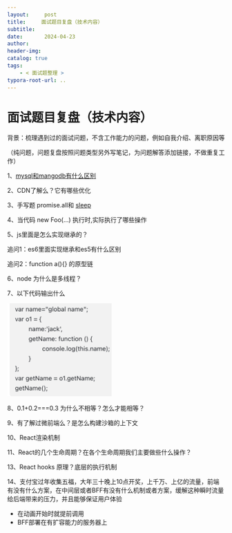 ```yaml
---
layout:     post
title:     面试题目复盘（技术内容）
subtitle:  
date:       2024-04-23
author:     
header-img: 
catalog: true
tags:
    - < 面试题整理 >
typora-root-url: ..
---
```




# 面试题目复盘（技术内容）

背景：梳理遇到过的面试问题，不含工作能力的问题，例如自我介绍、离职原因等

（纯问题，问题复盘按照问题类型另外写笔记，为问题解答添加链接，不做重复工作）

1、[mysql和mangodb有什么区别](https://codingwithalice.github.io/2023/07/11/clickhouse-mysql-mongodb%E5%BC%82%E5%90%8C/)

2、CDN了解么？它有哪些优化

3、手写题 promise.all和 [sleep](https://codingwithalice.github.io/2021/04/13/18-2-Promise%E5%92%8CsetTimeout/)

4、当代码 new Foo(…) 执行时,实际执行了哪些操作

5、js里面是怎么实现继承的？

追问1：es6里面实现继承和es5有什么区别

追问2：function a(){} 的原型链

6、node 为什么是多线程？

7、以下代码输出什么

<img src="/../img/assets_2023/:var:folders:wx:9b8lvw1n7_q3l6b2xqgx1n5r0000gn:T:com.yinxiang.Mac:WebKitDnD.1FYig4:Image 20231105 170740.png" alt="Image 20231105 170740" style="zoom:47%;" />

8、0.1+0.2===0.3 为什么不相等？怎么才能相等？

9、有了解过微前端么？是怎么构建沙箱的上下文

10、React渲染机制

11、React的几个生命周期？在各个生命周期我们主要做些什么操作？

13、React hooks 原理？底层的执行机制

14、支付宝过年收集五福，大年三十晚上10点开奖，上千万、上亿的流量，前端有没有什么方案，在中间层或者BFF有没有什么机制或者方案，缓解这种瞬时流量给后端带来的压力，并且能够保证用户体验

- 在动画开始时就提前调用
- BFF部署在有扩容能力的服务器上
